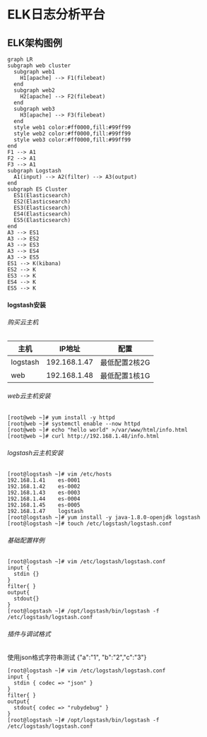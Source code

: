 # ELK日志分析平台

## ELK架构图例

```mermaid
graph LR
subgraph web cluster
  subgraph web1
    H1[apache] --> F1(filebeat)
  end
  subgraph web2
    H2[apache] --> F2(filebeat)
  end
  subgraph web3
    H3[apache] --> F3(filebeat)
  end
  style web1 color:#ff0000,fill:#99ff99
  style web2 color:#ff0000,fill:#99ff99
  style web3 color:#ff0000,fill:#99ff99
end
F1 --> A1
F2 --> A1
F3 --> A1
subgraph Logstash
  A1(input) --> A2(filter) --> A3(output)
end
subgraph ES Cluster
  ES1(Elasticsearch)  
  ES2(Elasticsearch)
  ES3(Elasticsearch)
  ES4(Elasticsearch)
  ES5(Elasticsearch)
end
A3 --> ES1
A3 --> ES2
A3 --> ES3
A3 --> ES4
A3 --> ES5
ES1 --> K(kibana)
ES2 --> K
ES3 --> K
ES4 --> K
ES5 --> K
```

#### logstash安装

###### 购买云主机 

| 主机     | IP地址       | 配置          |
| -------- | ------------ | ------------- |
| logstash | 192.168.1.47 | 最低配置2核2G |
| web      | 192.168.1.48 | 最低配置1核1G |

###### web云主机安装

```shell
[root@web ~]# yum install -y httpd
[root@web ~]# systemctl enable --now httpd
[root@web ~]# echo "hello world" >/var/www/html/info.html
[root@web ~]# curl http://192.168.1.48/info.html
```

###### logstash云主机安装

```shell
[root@logstash ~]# vim /etc/hosts
192.168.1.41	es-0001
192.168.1.42	es-0002
192.168.1.43	es-0003
192.168.1.44	es-0004
192.168.1.45	es-0005
192.168.1.47	logstash
[root@logstash ~]# yum install -y java-1.8.0-openjdk logstash
[root@logstash ~]# touch /etc/logstash/logstash.conf
```

###### 基础配置样例

```shell
[root@logstash ~]# vim /etc/logstash/logstash.conf
input { 
  stdin {}
}
filter{ }
output{ 
  stdout{}
}
[root@logstash ~]# /opt/logstash/bin/logstash -f /etc/logstash/logstash.conf
```

###### 插件与调试格式

使用json格式字符串测试  {"a":"1", "b":"2","c":"3"}

```shell
[root@logstash ~]# vim /etc/logstash/logstash.conf
input { 
  stdin { codec => "json" }
}
filter{ }
output{ 
  stdout{ codec => "rubydebug" }
}
[root@logstash ~]# /opt/logstash/bin/logstash -f /etc/logstash/logstash.conf
```

